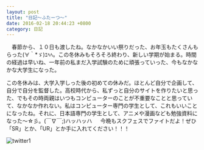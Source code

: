 ```yaml
---
layout: post
title: "日記～ふたーつ～"
date: 2016-02-18 20:44:23 +0800
category: 日記
---
```


　春節から、１０日も渡したね。なかなかいい祭りだった、お年玉もたくさんもらった(∀｀*ゞ)ｴﾍﾍ。この冬休みもそろそろ終わり、新しい学期が始まる。時間の経過は早いね、一年前の私まだ入学試験のために頑張っていった、今もなかなかな大学生になった。
  
  この冬休みは、大学入学しった後の初めての休みだ。ほとんど自分で企画して、自分で自分を監督した。高校時代から、私ずっと自分のサイトを作りたいと思った、でもその時両親はいつもコンピューターのことが不重要なことと思っていて、なかなか作れない。私はコンピューター専門の学生として、これもいいことになったね。それに、日本語専門の学生として、アニメや漫画なども勉強資料になった～☆彡。(￣∇￣;)ハッハッハ
　
  今晩もスクフェスでファイトだよ！ぜひ「SR」とか、「UR」とか手に入れてください！！！

![twitter1](http://ww4.sinaimg.cn/mw690/6528ed13jw1f13t6tetacj20cx0b475h.jpg)
